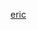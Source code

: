 [ eric ](https://medium.com/javascript-scene/transducers-efficient-data-processing-pipelines-in-javascript-7985330fe73d)
